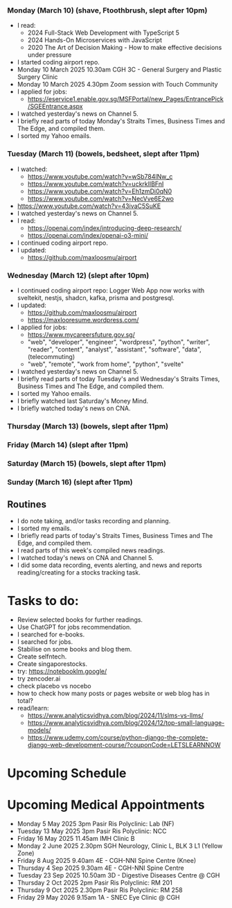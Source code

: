 ### Monday (March 10) (shave, Ftoothbrush, slept after 10pm)
- I read:
    - 2024 Full-Stack Web Development with TypeScript 5
    - 2024 Hands-On Microservices with JavaScript
    - 2020 The Art of Decision Making - How to make effective decisions under pressure
- I started coding airport repo.
- Monday 10 March 2025 10.30am CGH 3C - General Surgery and Plastic Surgery Clinic
- Monday 10 March 2025 4.30pm Zoom session with Touch Community
- I applied for jobs:
    - https://eservice1.enable.gov.sg/MSFPortal/new_Pages/EntrancePick/SGEEntrance.aspx
- I watched yesterday's news on Channel 5.
- I briefly read parts of today Monday's Straits Times, Business Times and The Edge, and compiled them.
- I sorted my Yahoo emails.

### Tuesday (March 11) (bowels, bedsheet, slept after 11pm)
- I watched:
    - https://www.youtube.com/watch?v=wSb784lNw_c
    - https://www.youtube.com/watch?v=uckrkIlBFnI
    - https://www.youtube.com/watch?v=Eh1zmDi0qN0
    - https://www.youtube.com/watch?v=NecVve6E2wo
- https://www.youtube.com/watch?v=43ivaC5SuKE
- I watched yesterday's news on Channel 5.
- I read:
    - https://openai.com/index/introducing-deep-research/
    - https://openai.com/index/openai-o3-mini/
- I continued coding airport repo.
- I updated:
    - https://github.com/maxloosmu/airport

### Wednesday (March 12) (slept after 10pm)
- I continued coding airport repo: Logger Web App now works with sveltekit, nestjs, shadcn, kafka, prisma and postgresql.
- I updated:
    - https://github.com/maxloosmu/airport
    - https://maxlooresume.wordpress.com/
- I applied for jobs:
    - https://www.mycareersfuture.gov.sg/
    - "web", "developer", "engineer", "wordpress", "python", "writer", "reader", "content", "analyst", "assistant", "software", "data", (telecommuting)
    - "web", "remote", "work from home", "python", "svelte"
- I watched yesterday's news on Channel 5.
- I briefly read parts of today Tuesday's and Wednesday's Straits Times, Business Times and The Edge, and compiled them.
- I sorted my Yahoo emails.
- I briefly watched last Saturday's Money Mind.
- I briefly watched today's news on CNA.

### Thursday (March 13) (bowels, slept after 11pm)


### Friday (March 14) (slept after 11pm)


### Saturday (March 15) (bowels, slept after 11pm)


### Sunday (March 16) (slept after 11pm)





## Routines
- I do note taking, and/or tasks recording and planning.
- I sorted my emails.
- I briefly read parts of today's Straits Times, Business Times and The Edge, and compiled them.
- I read parts of this week's compiled news readings.
- I watched today's news on CNA and Channel 5.
- I did some data recording, events alerting, and news and reports reading/creating for a stocks tracking task.

# Tasks to do:
- Review selected books for further readings.
- Use ChatGPT for jobs recommendation.
- I searched for e-books.
- I searched for jobs.
- Stabilise on some books and blog them.
- Create selfntech.
- Create singaporestocks.
- try: https://notebooklm.google/
- try zencoder.ai
- check placebo vs nocebo
- how to check how many posts or pages website or web blog has in total?
- read/learn:
    - https://www.analyticsvidhya.com/blog/2024/11/slms-vs-llms/
    - https://www.analyticsvidhya.com/blog/2024/12/top-small-language-models/
    - https://www.udemy.com/course/python-django-the-complete-django-web-development-course/?couponCode=LETSLEARNNOW

# Upcoming Schedule

# Upcoming Medical Appointments
- Monday 5 May 2025 3pm Pasir Ris Polyclinic: Lab (NF)
- Tuesday 13 May 2025 3pm Pasir Ris Polyclinic: NCC
- Friday 16 May 2025 11.45am IMH Clinic B
- Monday 2 June 2025 2.30pm SGH Neurology, Clinic L, BLK 3 L1 (Yellow Zone)
- Friday 8 Aug 2025 9.40am 4E - CGH-NNI Spine Centre (Knee)
- Thursday 4 Sep 2025 9.30am 4E - CGH-NNI Spine Centre
- Tuesday 23 Sep 2025 10.50am 3D - Digestive Diseases Centre @ CGH
- Thursday 2 Oct 2025 2pm Pasir Ris Polyclinic: RM 201
- Thursday 9 Oct 2025 2.30pm Pasir Ris Polyclinic: RM 258
- Friday 29 May 2026 9.15am 1A - SNEC Eye Clinic @ CGH
